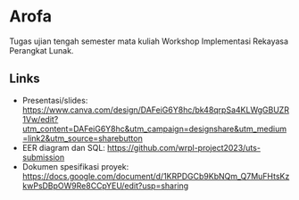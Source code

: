 # Arofa

Tugas ujian tengah semester mata kuliah Workshop Implementasi Rekayasa Perangkat
Lunak.

## Links

-   Presentasi/slides:
    <https://www.canva.com/design/DAFeiG6Y8hc/bk48qrpSa4KLWgGBUZR1Vw/edit?utm_content=DAFeiG6Y8hc&utm_campaign=designshare&utm_medium=link2&utm_source=sharebutton>
-   EER diagram dan SQL: <https://github.com/wrpl-project2023/uts-submission>
-   Dokumen spesifikasi proyek:
    <https://docs.google.com/document/d/1KRPDGCb9KbNQm_Q7MuFHtsKzkwPsDBpOW9Re8CCpYEU/edit?usp=sharing>
